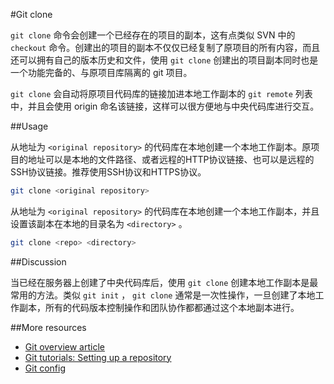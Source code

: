 #Git clone

```git clone``` 命令会创建一个已经存在的项目的副本，这有点类似 SVN 中的 ```checkout``` 命令。创建出的项目的副本不仅仅已经复制了原项目的所有内容，而且还可以拥有自己的版本历史和文件，使用 ```git clone``` 创建出的项目副本同时也是一个功能完备的、与原项目库隔离的 git 项目。

```git clone``` 会自动将原项目代码库的链接加进本地工作副本的 ```git remote``` 列表中，并且会使用 origin 命名该链接，这样可以很方便地与中央代码库进行交互。

##Usage

从地址为 ```<original repository>``` 的代码库在本地创建一个本地工作副本。原项目的地址可以是本地的文件路径、或者远程的HTTP协议链接、也可以是远程的SSH协议链接。推荐使用SSH协议和HTTPS协议。

```bash
git clone <original repository>
```

从地址为 ```<original repository>``` 的代码库在本地创建一个本地工作副本，并且设置该副本在本地的目录名为 ```<directory>``` 。

```bash
git clone <repo> <directory>
```

##Discussion

当已经在服务器上创建了中央代码库后，使用 ```git clone``` 创建本地工作副本是最常用的方法。类似 ```git init``` ， ```git clone``` 通常是一次性操作，一旦创建了本地工作副本，所有的代码版本控制操作和团队协作都都通过这个本地副本进行。

##More resources

- [Git overview article][1]
- [Git tutorials: Setting up a repository][2]
- [Git config][3]

<!-- Links -->
[1]: ./git-articles-overview.md
[2]: https://www.atlassian.com/git/tutorials/setting-up-a-repository/git-clone
[3]: ./git-command-git-config.md